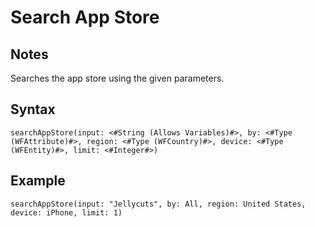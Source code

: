 # Search App Store

## Notes
Searches the app store using the given parameters.

## Syntax

```
searchAppStore(input: <#String (Allows Variables)#>, by: <#Type (WFAttribute)#>, region: <#Type (WFCountry)#>, device: <#Type (WFEntity)#>, limit: <#Integer#>)
```

## Example
```
searchAppStore(input: "Jellycuts", by: All, region: United States, device: iPhone, limit: 1)
```